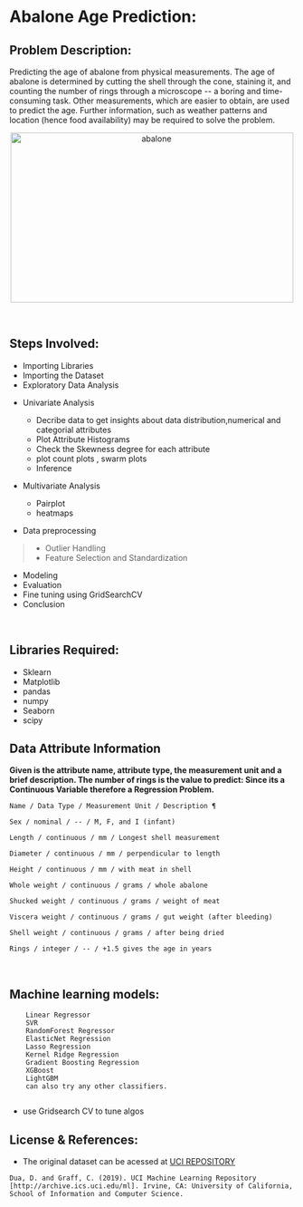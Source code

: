# Abalone Age Prediction:
## Problem Description:
Predicting the age of abalone from physical measurements. The age of abalone is determined by cutting the shell through the cone, staining it, and counting the number of rings through a microscope -- a boring and time-consuming task. Other measurements, which are easier to obtain, are used to predict the age. Further information, such as weather patterns and location (hence food availability) may be required to solve the problem. 
<br>
<p align="center">
<img src="https://miro.medium.com/max/2000/1*W3e117artUa9v4JrpjX9Gw.jpeg" alt="abalone" width="500" height="300">    
</p>
<br>

## Steps Involved:
- Importing Libraries
- Importing the Dataset
- Exploratory Data Analysis
* Univariate Analysis
    * Decribe data to get insights about data distribution,numerical and categorial attributes
    * Plot Attribute Histograms
    * Check the Skewness degree for each attribute
    * plot count plots , swarm plots
    * Inference

* Multivariate Analysis
    * Pairplot
    * heatmaps

- Data preprocessing 
> * Outlier Handling
> * Feature Selection and Standardization
- Modeling 
- Evaluation
- Fine tuning using GridSearchCV
- Conclusion
<br>

## Libraries Required:
- Sklearn 
- Matplotlib
- pandas
- numpy
- Seaborn
- scipy

## Data Attribute Information
**Given is the attribute name, attribute type, the measurement unit and a brief description. The number of rings is the value to predict: Since its a Continuous Variable therefore a Regression Problem.**
```
Name / Data Type / Measurement Unit / Description ¶

Sex / nominal / -- / M, F, and I (infant)

Length / continuous / mm / Longest shell measurement

Diameter / continuous / mm / perpendicular to length

Height / continuous / mm / with meat in shell

Whole weight / continuous / grams / whole abalone

Shucked weight / continuous / grams / weight of meat

Viscera weight / continuous / grams / gut weight (after bleeding)

Shell weight / continuous / grams / after being dried

Rings / integer / -- / +1.5 gives the age in years
```
<br>

##  Machine learning models:

```
    Linear Regressor
    SVR
    RandomForest Regressor
    ElasticNet Regression
    Lasso Regression
    Kernel Ridge Regression
    Gradient Boosting Regression
    XGBoost
    LightGBM
    can also try any other classifiers.
   
``` 
- use Gridsearch CV to tune algos

## License & References:
- The original dataset can be acessed at <a href="https://archive.ics.uci.edu/ml/datasets/abalone">UCI REPOSITORY</a>
```
Dua, D. and Graff, C. (2019). UCI Machine Learning Repository [http://archive.ics.uci.edu/ml]. Irvine, CA: University of California, School of Information and Computer Science. 
```
